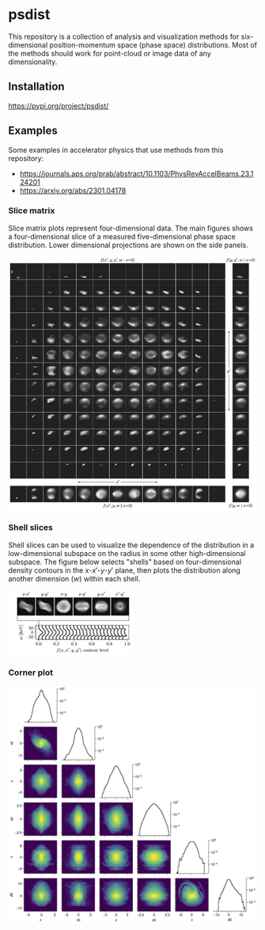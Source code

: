 # psdist

This repository is a collection of analysis and visualization methods for six-dimensional position-momentum space (phase space) distributions. Most of the methods should work for point-cloud or image data of any dimensionality.


## Installation

https://pypi.org/project/psdist/


## Examples

Some examples in accelerator physics that use methods from this repository:
* https://journals.aps.org/prab/abstract/10.1103/PhysRevAccelBeams.23.124201
* https://arxiv.org/abs/2301.04178


### Slice matrix
Slice matrix plots represent four-dimensional data. The main figures shows a four-dimensional slice of a measured five-dimensional phase space distribution. Lower dimensional projections are shown on the side panels.

![](examples/figures/slice_matrix.png)

### Shell slices
Shell slices can be used to visualize the dependence of the distribution in a low-dimensional subspace on the radius in some other high-dimensional subspace. The figure below selects "shells" based on four-dimensional density contours in the $x$-$x'$-$y$-$y'$ plane, then plots the distribution along another dimension ($w$) within each shell.

<img src="examples/figures/shell_slice.png" width="50%">

### Corner plot
![](examples/figures/corner_log.png)
